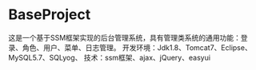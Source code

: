 # BaseProject
这是一个基于SSM框架实现的后台管理系统，具有管理类系统的通用功能：登录、角色、用户、菜单、日志管理。
开发环境：Jdk1.8、Tomcat7、Eclipse、MySQL5.7、SQLyog、
技术：ssm框架、ajax、jQuery、easyui
